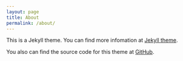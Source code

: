 ```yaml
---
layout: page
title: About
permalink: /about/
---
```


This is a Jekyll theme. You can find more infomation at [Jekyll theme](https://jekyllrb.com/docs/themes/).

You also can find the source code for this theme at [GitHub](https://github.com/aidewoode/jekyll-theme-mint).

